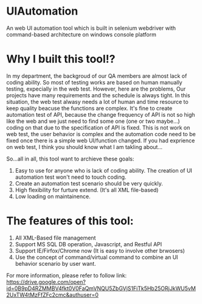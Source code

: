 # UIAutomation
An web UI automation tool which is built in selenium webdriver with command-based architecture on windows console platform

Why I built this tool!?<br />  
=============================
In my department, the backgroud of our QA members are almost lack of coding ability.
So most of testing works are based on human manually testing, expecially in the web test.
However, here are the problems,
Our projects have many requirements and the schedule is always tight. In this situation, the web test alwasy needs a lot of human and time resource to keep quality beacuse the functions are complex.
It's fine to create automation test of API, because the change frequency of API is not so high like the web and we just
need to find some one (one or two maybe...) coding on that due to the specification of API is fixed.
    This is not work on web test, the user behavior is complex and the automation code need to be fixed once there is a simple web UI/function changed.
    If you had exprience on web test, I think you should know what I am takling about...

So...all in all, this tool want to archieve these goals:
1. Easy to use for anyone who is lack of coding ability. The creation of UI automation test won't need to touch coding.
2. Create an automation test scenario should be very quickly.
3. High flexibility for furture extend. (It's all XML file-based)
4. Low loading on maintainence.

The features of this tool:
=========================
1. All XML-Based file management<br />  
2. Support MS SQL DB operation, Javascript, and Restful API<br />  
3. Support IE/Firfox/Chrome now (It is easy to involve other brwosers)<br />  
4. Use the concept of command/virtual command to combine an UI behavior scenario by user want.<br />  

For more information, please refer to follow link:
https://drive.google.com/open?id=0B9pD4RZMMBV4fkt0V0FaQmVNQU5ZbGVjS1FiTk5Hb25ORjJkWU5vM2UxTW4tMzFfZFc2cmc&authuser=0





